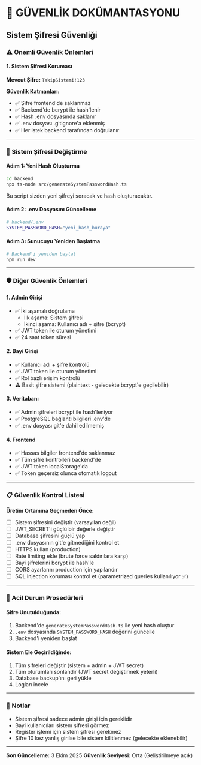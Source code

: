# 🔐 GÜVENLİK DOKÜMANTASYONU

## Sistem Şifresi Güvenliği

### ⚠️ Önemli Güvenlik Önlemleri

#### 1. **Sistem Şifresi Koruması**

**Mevcut Şifre:** `TakipSistemi!123`

**Güvenlik Katmanları:**
- ✅ Şifre frontend'de saklanmaz
- ✅ Backend'de bcrypt ile hash'lenir
- ✅ Hash .env dosyasında saklanır
- ✅ .env dosyası .gitignore'a eklenmiş
- ✅ Her istek backend tarafından doğrulanır

---

### 🔧 Sistem Şifresi Değiştirme

#### Adım 1: Yeni Hash Oluşturma
```bash
cd backend
npx ts-node src/generateSystemPasswordHash.ts
```

Bu script sizden yeni şifreyi soracak ve hash oluşturacaktır.

#### Adım 2: .env Dosyasını Güncelleme
```bash
# backend/.env
SYSTEM_PASSWORD_HASH="yeni_hash_buraya"
```

#### Adım 3: Sunucuyu Yeniden Başlatma
```bash
# Backend'i yeniden başlat
npm run dev
```

---

### 🛡️ Diğer Güvenlik Önlemleri

#### 1. **Admin Girişi**
- ✅ İki aşamalı doğrulama
  - İlk aşama: Sistem şifresi
  - İkinci aşama: Kullanıcı adı + şifre (bcrypt)
- ✅ JWT token ile oturum yönetimi
- ✅ 24 saat token süresi

#### 2. **Bayi Girişi**
- ✅ Kullanıcı adı + şifre kontrolü
- ✅ JWT token ile oturum yönetimi
- ✅ Rol bazlı erişim kontrolü
- ⚠️ Basit şifre sistemi (plaintext - gelecekte bcrypt'e geçilebilir)

#### 3. **Veritabanı**
- ✅ Admin şifreleri bcrypt ile hash'leniyor
- ✅ PostgreSQL bağlantı bilgileri .env'de
- ✅ .env dosyası git'e dahil edilmemiş

#### 4. **Frontend**
- ✅ Hassas bilgiler frontend'de saklanmaz
- ✅ Tüm şifre kontrolleri backend'de
- ✅ JWT token localStorage'da
- ✅ Token geçersiz olunca otomatik logout

---

### 📋 Güvenlik Kontrol Listesi

**Üretim Ortamına Geçmeden Önce:**

- [ ] Sistem şifresini değiştir (varsayılan değil)
- [ ] JWT_SECRET'i güçlü bir değerle değiştir
- [ ] Database şifresini güçlü yap
- [ ] .env dosyasının git'e gitmediğini kontrol et
- [ ] HTTPS kullan (production)
- [ ] Rate limiting ekle (brute force saldırılara karşı)
- [ ] Bayi şifrelerini bcrypt ile hash'le
- [ ] CORS ayarlarını production için yapılandır
- [ ] SQL injection koruması kontrol et (parametrized queries kullanılıyor ✅)

---

### 🚨 Acil Durum Prosedürleri

#### Şifre Unutulduğunda:
1. Backend'de `generateSystemPasswordHash.ts` ile yeni hash oluştur
2. `.env` dosyasında `SYSTEM_PASSWORD_HASH` değerini güncelle
3. Backend'i yeniden başlat

#### Sistem Ele Geçirildiğinde:
1. Tüm şifreleri değiştir (sistem + admin + JWT secret)
2. Tüm oturumları sonlandır (JWT secret değiştirmek yeterli)
3. Database backup'ını geri yükle
4. Logları incele

---

### 📝 Notlar

- Sistem şifresi sadece admin girişi için gereklidir
- Bayi kullanıcıları sistem şifresi görmez
- Register işlemi için sistem şifresi gerekmez
- Şifre 10 kez yanlış girilse bile sistem kilitlenmez (gelecekte eklenebilir)

---

**Son Güncelleme:** 3 Ekim 2025
**Güvenlik Seviyesi:** Orta (Geliştirilmeye açık)

